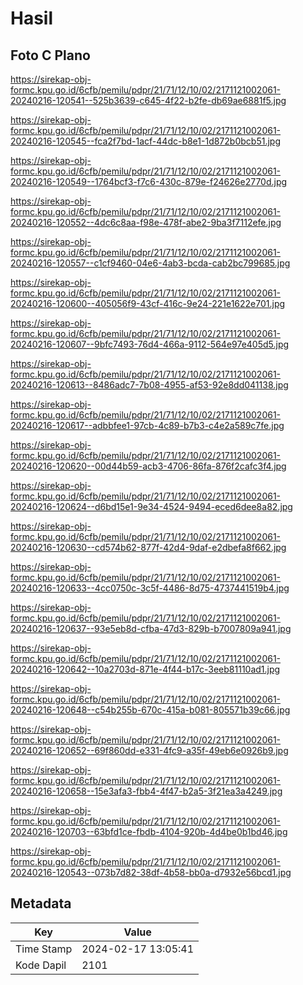# Hasil

## Foto C Plano

https://sirekap-obj-formc.kpu.go.id/6cfb/pemilu/pdpr/21/71/12/10/02/2171121002061-20240216-120541--525b3639-c645-4f22-b2fe-db69ae6881f5.jpg

https://sirekap-obj-formc.kpu.go.id/6cfb/pemilu/pdpr/21/71/12/10/02/2171121002061-20240216-120545--fca2f7bd-1acf-44dc-b8e1-1d872b0bcb51.jpg

https://sirekap-obj-formc.kpu.go.id/6cfb/pemilu/pdpr/21/71/12/10/02/2171121002061-20240216-120549--1764bcf3-f7c6-430c-879e-f24626e2770d.jpg

https://sirekap-obj-formc.kpu.go.id/6cfb/pemilu/pdpr/21/71/12/10/02/2171121002061-20240216-120552--4dc6c8aa-f98e-478f-abe2-9ba3f7112efe.jpg

https://sirekap-obj-formc.kpu.go.id/6cfb/pemilu/pdpr/21/71/12/10/02/2171121002061-20240216-120557--c1cf9460-04e6-4ab3-bcda-cab2bc799685.jpg

https://sirekap-obj-formc.kpu.go.id/6cfb/pemilu/pdpr/21/71/12/10/02/2171121002061-20240216-120600--405056f9-43cf-416c-9e24-221e1622e701.jpg

https://sirekap-obj-formc.kpu.go.id/6cfb/pemilu/pdpr/21/71/12/10/02/2171121002061-20240216-120607--9bfc7493-76d4-466a-9112-564e97e405d5.jpg

https://sirekap-obj-formc.kpu.go.id/6cfb/pemilu/pdpr/21/71/12/10/02/2171121002061-20240216-120613--8486adc7-7b08-4955-af53-92e8dd041138.jpg

https://sirekap-obj-formc.kpu.go.id/6cfb/pemilu/pdpr/21/71/12/10/02/2171121002061-20240216-120617--adbbfee1-97cb-4c89-b7b3-c4e2a589c7fe.jpg

https://sirekap-obj-formc.kpu.go.id/6cfb/pemilu/pdpr/21/71/12/10/02/2171121002061-20240216-120620--00d44b59-acb3-4706-86fa-876f2cafc3f4.jpg

https://sirekap-obj-formc.kpu.go.id/6cfb/pemilu/pdpr/21/71/12/10/02/2171121002061-20240216-120624--d6bd15e1-9e34-4524-9494-eced6dee8a82.jpg

https://sirekap-obj-formc.kpu.go.id/6cfb/pemilu/pdpr/21/71/12/10/02/2171121002061-20240216-120630--cd574b62-877f-42d4-9daf-e2dbefa8f662.jpg

https://sirekap-obj-formc.kpu.go.id/6cfb/pemilu/pdpr/21/71/12/10/02/2171121002061-20240216-120633--4cc0750c-3c5f-4486-8d75-4737441519b4.jpg

https://sirekap-obj-formc.kpu.go.id/6cfb/pemilu/pdpr/21/71/12/10/02/2171121002061-20240216-120637--93e5eb8d-cfba-47d3-829b-b7007809a941.jpg

https://sirekap-obj-formc.kpu.go.id/6cfb/pemilu/pdpr/21/71/12/10/02/2171121002061-20240216-120642--10a2703d-871e-4f44-b17c-3eeb81110ad1.jpg

https://sirekap-obj-formc.kpu.go.id/6cfb/pemilu/pdpr/21/71/12/10/02/2171121002061-20240216-120648--c54b255b-670c-415a-b081-805571b39c66.jpg

https://sirekap-obj-formc.kpu.go.id/6cfb/pemilu/pdpr/21/71/12/10/02/2171121002061-20240216-120652--69f860dd-e331-4fc9-a35f-49eb6e0926b9.jpg

https://sirekap-obj-formc.kpu.go.id/6cfb/pemilu/pdpr/21/71/12/10/02/2171121002061-20240216-120658--15e3afa3-fbb4-4f47-b2a5-3f21ea3a4249.jpg

https://sirekap-obj-formc.kpu.go.id/6cfb/pemilu/pdpr/21/71/12/10/02/2171121002061-20240216-120703--63bfd1ce-fbdb-4104-920b-4d4be0b1bd46.jpg

https://sirekap-obj-formc.kpu.go.id/6cfb/pemilu/pdpr/21/71/12/10/02/2171121002061-20240216-120543--073b7d82-38df-4b58-bb0a-d7932e56bcd1.jpg


## Metadata

| Key        | Value               |
| ---------- | ------------------- |
| Time Stamp | 2024-02-17 13:05:41 |
| Kode Dapil | 2101                |



